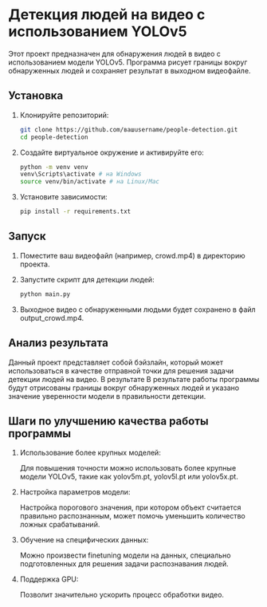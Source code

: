 # Детекция людей на видео с использованием YOLOv5

Этот проект предназначен для обнаружения людей в видео с использованием модели YOLOv5. Программа рисует границы вокруг обнаруженных людей и сохраняет результат в выходном видеофайле.

## Установка

1. Клонируйте репозиторий:
   ```bash
   git clone https://github.com/вашusername/people-detection.git
   cd people-detection
   ```

2. Создайте виртуальное окружение и активируйте его:

   ```bash
   python -m venv venv
   venv\Scripts\activate # на Windows
   source venv/bin/activate # на Linux/Mac
   ```

3. Установите зависимости:

   ```bash
   pip install -r requirements.txt
   ```

## Запуск

1. Поместите ваш видеофайл (например, crowd.mp4) в директорию проекта.

2. Запустите скрипт для детекции людей:

   ```bash
   python main.py
   ```

3. Выходное видео с обнаруженными людьми будет сохранено в файл output_crowd.mp4.

## Анализ результата
Данный проект представляет собой бэйзлайн, который может использоваться в качестве отправной точки для решения задачи детекции людей на видео. В результате В результате работы программы будут отрисованы границы вокруг обнаруженных людей и указано значение уверенности модели в правильности детекции.

## Шаги по улучшению качества работы программы

1. Использование более крупных моделей:

   Для повышения точности можно использовать более крупные модели YOLOv5, такие как yolov5m.pt, yolov5l.pt или yolov5x.pt.

2. Настройка параметров модели:

   Настройка порогового значения, при котором объект считается правильно распознанным, может помочь уменьшить количество ложных срабатываний.

3. Обучение на специфических данных:

   Можно произвести finetuning модели на данных, специально подготовленных для решения задачи распознавания людей.

3. Поддержка GPU:

   Позволит значительно ускорить процесс обработки видео.